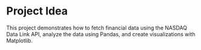 # Project Idea

This project demonstrates how to fetch financial data using the NASDAQ Data Link API, analyze the data using Pandas, and create visualizations with Matplotlib.